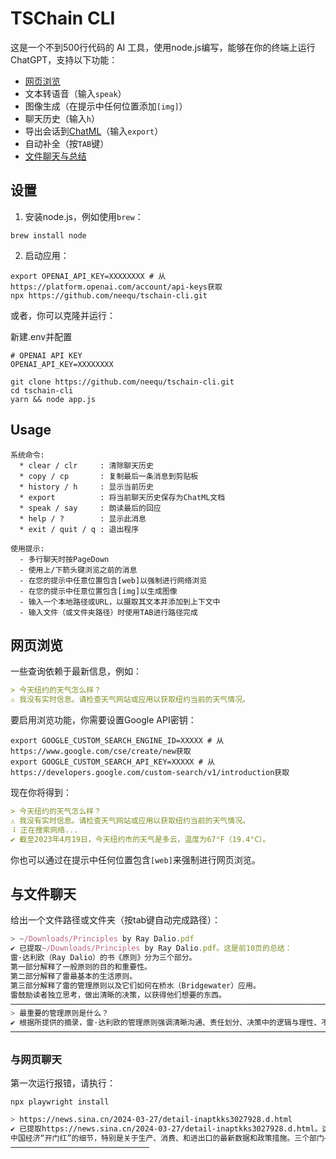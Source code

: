 
# TSChain CLI

这是一个不到500行代码的 AI 工具，使用node.js编写，能够在你的终端上运行ChatGPT，支持以下功能：

* [网页浏览](#网页浏览)
* 文本转语音（输入`speak`）
* 图像生成（在提示中任何位置添加`[img]`）
* 聊天历史（输入`h`）
* 导出会话到[ChatML](https://cobusgreyling.medium.com/the-introduction-of-chat-markup-language-chatml-is-important-for-a-number-of-reasons-5061f6fe2a85)（输入`export`）
* 自动补全（按`TAB`键）
* [文件聊天与总结](#与文件聊天)

## 设置

1. 安装node.js，例如使用`brew`：

```shell
brew install node
```

2. 启动应用：

```shell
export OPENAI_API_KEY=XXXXXXXX # 从https://platform.openai.com/account/api-keys获取
npx https://github.com/neequ/tschain-cli.git
```

或者，你可以克隆并运行：

新建.env并配置
```env
# OPENAI API KEY
OPENAI_API_KEY=XXXXXXXX
```

```shell
git clone https://github.com/neequ/tschain-cli.git
cd tschain-cli
yarn && node app.js
```

## Usage
```text
系统命令:
  * clear / clr     : 清除聊天历史
  * copy / cp       : 复制最后一条消息到剪贴板
  * history / h     : 显示当前历史
  * export          : 将当前聊天历史保存为ChatML文档
  * speak / say     : 朗读最后的回应
  * help / ?        : 显示此消息
  * exit / quit / q : 退出程序

使用提示:
  - 多行聊天时按PageDown
  - 使用上/下箭头键浏览之前的消息
  - 在您的提示中任意位置包含[web]以强制进行网络浏览
  - 在您的提示中任意位置包含[img]以生成图像
  - 输入一个本地路径或URL，以摄取其文本并添加到上下文中
  - 输入文件（或文件夹路径）时使用TAB进行路径完成
```

## 网页浏览

一些查询依赖于最新信息，例如：

```markdown
> 今天纽约的天气怎么样？
⚠ 我没有实时信息。请检查天气网站或应用以获取纽约当前的天气情况。
```

要启用浏览功能，你需要设置Google API密钥：

```shell
export GOOGLE_CUSTOM_SEARCH_ENGINE_ID=XXXXX # 从https://www.google.com/cse/create/new获取
export GOOGLE_CUSTOM_SEARCH_API_KEY=XXXXX # 从https://developers.google.com/custom-search/v1/introduction获取
```

现在你将得到：

```markdown
> 今天纽约的天气怎么样？
⚠ 我没有实时信息。请检查天气网站或应用以获取纽约当前的天气情况。
⠸ 正在搜索网络...
✔ 截至2023年4月19日，今天纽约市的天气是多云，温度为67°F（19.4°C）。
```

你也可以通过在提示中任何位置包含`[web]`来强制进行网页浏览。

## 与文件聊天

给出一个文件路径或文件夹（按tab键自动完成路径）：

```javascript
> ~/Downloads/Principles by Ray Dalio.pdf
✔ 已提取~/Downloads/Principles by Ray Dalio.pdf。这是前10页的总结：
雷·达利欧（Ray Dalio）的书《原则》分为三个部分。
第一部分解释了一般原则的目的和重要性。
第二部分解释了雷最基本的生活原则。
第三部分解释了雷的管理原则以及它们如何在桥水（Bridgewater）应用。
雷鼓励读者独立思考，做出清晰的决策，以获得他们想要的东西。
────────────────────────────────────────────────────────────────────────────────────
> 最重要的管理原则是什么？
✔ 根据所提供的摘录，雷·达利欧的管理原则强调清晰沟通、责任划分、决策中的逻辑与理性、不断的反馈与讨论、将正确的人选配到合适的工作、综合和连接点以及解决问题的方法的重要性。
────────────────────────────────────────────────────────────────────────────────────
```

### 与网页聊天

第一次运行报错，请执行：
```shell
npx playwright install
```

```bash
> https://news.sina.cn/2024-03-27/detail-inaptkks3027928.d.html
✔ 已提取https://news.sina.cn/2024-03-27/detail-inaptkks3027928.d.html。这是前10页的总结：
中国经济“开门红”的细节，特别是关于生产、消费、和进出口的最新数据和政策措施。三个部门—商务部、海关总署、和工业信息化部—共同阐述了中国经济持续向好的基础和条件。
───────────────────────────────
```